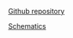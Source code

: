 [Github repository](https://github.com/pichenettes/eurorack/tree/master/kinks)

[Schematics](downloads/kinks_v41.pdf)